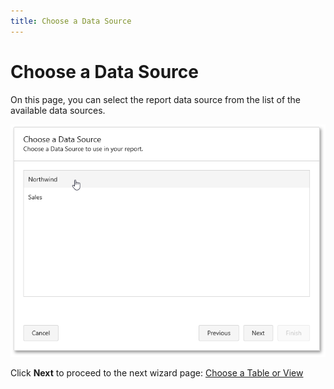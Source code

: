 ```yaml
---
title: Choose a Data Source
---
```

# Choose a Data Source
On this page, you can select the report data source from the list of the available data sources.

![web-report-designer-wizard-choose-data-source](../../../../../images/Img24816.png)

Click **Next** to proceed to the next wizard page: [Choose a Table or View](../../../../../../interface-elements-for-web/articles/report-designer/wizards/report-wizard/data-bound-report/choose-a-table-or-view.md)